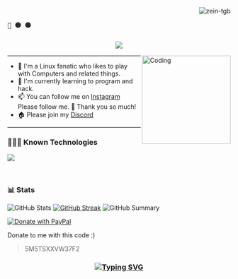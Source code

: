 
<p align="right"><img src="https://komarev.com/ghpvc/?username=zein-tgb&label=Profile%20views&color=0e75b6&size=24&style=flat" alt="zein-tgb" /></p>
<p align="left"><b><samp>🔴 🟡 🟢</samp></b></p>


<h3 align="center">
  <img src="https://readme-typing-svg.herokuapp.com/?font=Righteous&size=35&center=true&vCenter=true&width=1600&height=70&duration=4000&lines=Hello+There!+I'm+Zein+" />
</h3>


<img align="right" alt="Coding" width="200" src="https://user-images.githubusercontent.com/74038190/212750999-42ff8a64-dad8-4772-9648-849968543991.gif">

---

- 🔭 I'm a Linux fanatic who likes to play with Computers and related things.
- 🌱 I'm currently learning to program and hack.
- 📫 You can follow me on [Instagram](https://www.instagram.com/zein_tgb/) Please follow me. 🤩 Thank you so much! 
- 🏠 Please join my [Discord](https://discord.gg/qVG4zRk2bd)
---


<h3>👨🏻‍💻 Known Technologies</h3>
<!--tech stack icons-->
<p align="left">
  <a href="https://skillicons.dev">
    <img src="https://skillicons.dev/icons?i=arch,bash,linux,kali,debian,redhat,vim,neovim,js,ts,html,css,sass,py,java,git,dart,lua,angular,nodejs,express,spring,react,flutter,bootstrap,tailwind,anaconda,androidstudio,redux,postgres,mysql,mongodb,supabase,firebase,postman,figma&perline=12" />
  </a>
</p>
<br>


<h3>📊 Stats</h3>

![GitHub Stats](http://github-profile-summary-cards.vercel.app/api/cards/stats?username=zein-tgb&theme=tokyonight)                 [![GitHub Streak](https://github-readme-streak-stats.herokuapp.com?user=zein-tgb&theme=tokyonight&hide_border=true&date_format=j%20M%5B%20Y%5D&card_width=480)](https://git.io/streak-stats)
![GitHub Summary](http://github-profile-summary-cards.vercel.app/api/cards/profile-details?username=zein-tgb&theme=tokyonight)

[![Donate with PayPal](https://www.paypalobjects.com/digitalassets/c/website/logo/full-text/pp_fc_hl.svg)](https://www.paypal.com/cgi-bin/webscr?cmd=_s-xclick&hosted_button_id=5M5TSXXVW37F2)

Donate to me with this code :)  
> 5M5TSXXVW37F2
<h3 align="center">
  
  [![Typing SVG](https://readme-typing-svg.herokuapp.com?font=Fantasque+Sans+Mono&weight=700&size=24&pause=1000&color=0e75b6&center=true&width=446&lines=Thank+you+for+visiting!+%F0%9F%91%8D)](https://git.io/typing-svg)

</h3>
